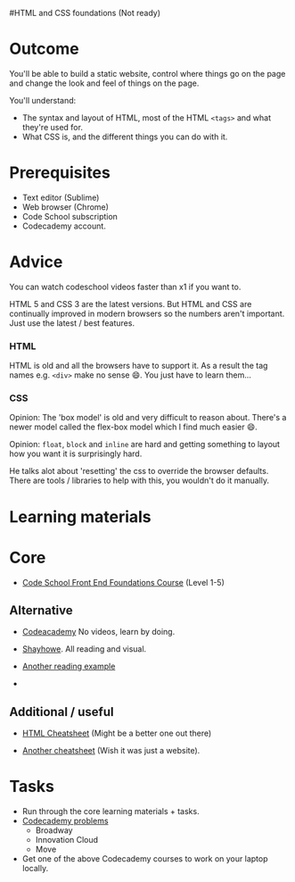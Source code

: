 #HTML and CSS foundations (Not ready)

# Outcome

You'll be able to build a static website, control where things go on the page and change the look and feel of things on the page.

You'll understand:

* The syntax and layout of HTML, most of the HTML `<tags>` and what they're used for.
* What CSS is, and the different things you can do with it.

# Prerequisites

* Text editor (Sublime)
* Web browser (Chrome)
* Code School subscription
* Codecademy account.

# Advice

You can watch codeschool videos faster than x1 if you want to.

HTML 5 and CSS 3 are the latest versions. But HTML and CSS are continually improved in modern browsers so the numbers aren't important. Just use the latest / best features.

### HTML

HTML is old and all the browsers have to support it. As a result the tag names e.g. `<div>` make no sense :smile:. You just have to learn them...

### CSS

Opinion: The 'box model' is old and very difficult to reason about. There's a newer model called the flex-box model which I find much easier :smile:.

Opinion: `float`, `block` and `inline` are hard and getting something to layout how you want it is surprisingly hard.

He talks alot about 'resetting' the css to override the browser defaults. There are tools / libraries to help with this, you wouldn't do it manually.

# Learning materials

# Core

* [Code School Front End Foundations Course](https://www.codeschool.com/courses/front-end-foundations/) (Level 1-5)

## Alternative

* [Codeacademy](https://www.codecademy.com/courses/web-beginner-en-HZA3b/) No videos, learn by doing.

* [Shayhowe](http://learn.shayhowe.com/html-css/). All reading and visual.

* [Another reading example](http://websitesetup.org/html5-beginners-guide/)
* 
## Additional / useful

* [HTML Cheatsheet](http://www.simplehtmlguide.com/cheatsheet.php) (Might be a better one out there)

* [Another cheatsheet](http://websitesetup.org/html5-cheat-sheet/) (Wish it was just a website).
# Tasks

* Run through the core learning materials + tasks.
* [Codecademy problems](https://www.codecademy.com/en/courses/html-css-prj)
  * Broadway
  * Innovation Cloud
  * Move
* Get one of the above Codecademy courses to work on your laptop locally.
